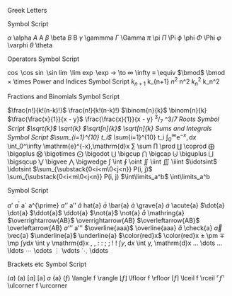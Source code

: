 Greek Letters

Symbol	Script


$\alpha$	\alpha
$A$	A
$\beta$	\beta
$B$	B
$\gamma$	\gammma
$\Gamma$	\Gamma
$\pi$	\pi
$\Pi$	\Pi
$\phi$	\phi
$\Phi$	\Phi
$\varphi$	\varphi
$\theta$	\theta


Operators
Symbol	Script


$\cos$	\cos
$\sin$	\sin
$\lim$	\lim
$\exp$	\exp
$\to$	\to
$\infty$	\infty
$\equiv$	\equiv
$\bmod$	\bmod
$\times$	\times
Power and Indices
Symbol	Script
$k_{n+1}$	k_{n+1}
$n^2$	n^2
$k_n^2$	k_n^2


Fractions and Binomials
Symbol	Script


$\frac{n!}{k!(n-k)!}$	\frac{n!}{k!(n-k)!}
$\binom{n}{k}$	\binom{n}{k}
$\frac{\frac{x}{1}}{x - y}$	\frac{\frac{x}{1}}{x - y}
$^3/_7$	^3/_7
Roots
Symbol	Script
$\sqrt{k}$	\sqrt{k}
$\sqrt[n]{k}$	\sqrt[n]{k}
Sums and Integrals
Symbol	Script
$\sum_{i=1}^{10} t_i$	\sum_{i=1}^{10} t_i
$\int_0^\infty \mathrm{e}^{-x},\mathrm{d}x$	\int_0^\infty \mathrm{e}^{-x},\mathrm{d}x
$\sum$	\sum
$\prod$	\prod
$\coprod$	\coprod
$\bigoplus$	\bigoplus
$\bigotimes$	\bigotimes
$\bigodot$	\bigodot
$\bigcup$	\bigcup
$\bigcap$	\bigcap
$\biguplus$	\biguplus
$\bigsqcup$	\bigsqcup
$\bigvee$	\bigvee
$\bigwedge$	\bigwedge
$\int$	\int
$\oint$	\oint
$\iint$	\iint
$\iiint$	\iiint
$\idotsint$	\idotsint
$\sum_{\substack{0<i<m\0<j<n}} P(i, j)$	\sum_{\substack{0<i<m\0<j<n}} P(i, j)
$\int\limits_a^b$	\int\limits_a^b


Symbol	Script

$a’$ $a^{\prime}$	a` a^{\prime}
$a’’$	a’’
$\hat{a}$	hat{a}
$\bar{a}$	\bar{a}
$\grave{a}$	\grave{a}
$\acute{a}$	\acute{a}
$\dot{a}	\dot{a}
$\ddot{a}$	\ddot{a}
$\not{a}$	\not{a}
$\mathring{a}$	\mathring{a}
$\overrightarrow{AB}$	\overrightarrow{AB}
$\overleftarrow{AB}$	\overleftarrow{AB}
$a’’’$	a’’’
$\overline{aaa}$	\overline{aaa}
$\check{a}$	\check{a}
$\vec{a}$	\vec{a}
$\underline{a}$	\underline{a}
$\color{red}x$	\color{red}x
$\pm$	\pm
$\mp$	\mp
$\int y \mathrm{d}x$	\int y \mathrm{d}x
$,$	,
$:$	:
$;$	;
$!$	!
$\int y, \mathrm{d}x$	\int y, \mathrm{d}x
$\dots$	\dots
$\ldots$	\ldots
$\cdots$	\cdots
$\vdots$	\vdots
$\ddots$	\ddots

Brackets etc
Symbol	Script

$(a)$	(a)
$[a]$	[a]
${a}$	{a}
$\langle f \rangle$	\langle f \rangle
$\lfloor f \rfloor$	\lfloor f \rfloor
$\lceil f \rceil$	\lceil f \rceil
$\ulcorner f \urcorner$	\ulcorner f \urcorner
